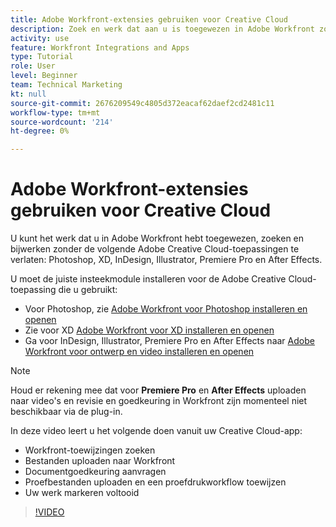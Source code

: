 ```yaml
---
title: Adobe Workfront-extensies gebruiken voor Creative Cloud
description: Zoek en werk dat aan u is toegewezen in Adobe Workfront zonder de volgende Adobe Creative Cloud-toepassingen te verlaten - Photoshop, XD, InDesign, Illustrator, Premiere Pro en After Effects
activity: use
feature: Workfront Integrations and Apps
type: Tutorial
role: User
level: Beginner
team: Technical Marketing
kt: null
source-git-commit: 2676209549c4805d372eacaf62daef2cd2481c11
workflow-type: tm+mt
source-wordcount: '214'
ht-degree: 0%

---
```


# Adobe Workfront-extensies gebruiken voor Creative Cloud

U kunt het werk dat u in Adobe Workfront hebt toegewezen, zoeken en bijwerken zonder de volgende Adobe Creative Cloud-toepassingen te verlaten: Photoshop, XD, InDesign, Illustrator, Premiere Pro en After Effects.

U moet de juiste insteekmodule installeren voor de Adobe Creative Cloud-toepassing die u gebruikt:

* Voor Photoshop, zie [Adobe Workfront voor Photoshop installeren en openen](https://experienceleague.adobe.com/docs/workfront/using/adobe-workfront-integrations/workfront-for-creative-cloud/install-wf-cc/wf-cc-install-ps.html?)
* Zie voor XD [Adobe Workfront voor XD installeren en openen](https://experienceleague.adobe.com/docs/workfront/using/adobe-workfront-integrations/workfront-for-creative-cloud/install-wf-cc/wf-adobe-xd-install.html?)
* Ga voor InDesign, Illustrator, Premiere Pro en After Effects naar [Adobe Workfront voor ontwerp en video installeren en openen](https://experienceleague.adobe.com/docs/workfront/using/adobe-workfront-integrations/workfront-for-creative-cloud/install-wf-cc/wf-install-cc.html?)

>[!NOTE]
>
>Houd er rekening mee dat voor **Premiere Pro** en **After Effects** uploaden naar video&#39;s en revisie en goedkeuring in Workfront zijn momenteel niet beschikbaar via de plug-in.


In deze video leert u het volgende doen vanuit uw Creative Cloud-app:

* Workfront-toewijzingen zoeken
* Bestanden uploaden naar Workfront
* Documentgoedkeuring aanvragen
* Proefbestanden uploaden en een proefdrukworkflow toewijzen
* Uw werk markeren voltooid

>[!VIDEO](https://video.tv.adobe.com/v/3415452/?quality=12)
